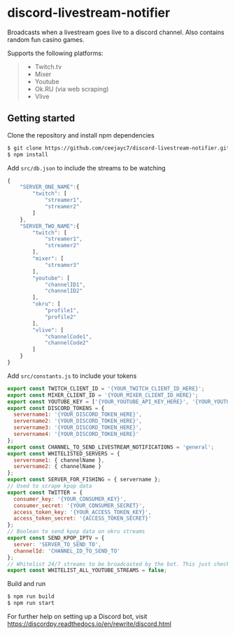 ﻿# discord-livestream-notifier

Broadcasts when a livestream goes live to a discord channel. Also contains random fun casino games.

Supports the following platforms:

> - Twitch.tv
> - Mixer
> - Youtube
> - Ok.RU (via web scraping)
> - Vlive

## Getting started

Clone the repository and install npm dependencies

```bash
$ git clone https://github.com/ceejayc7/discord-livestream-notifier.git
$ npm install
```

Add `src/db.json` to include the streams to be watching

```js
{
    "SERVER_ONE_NAME":{
        "twitch": [
            "streamer1",
            "streamer2"
        ]
    },
    "SERVER_TWO_NAME":{
        "twitch": [
            "streamer1",
            "streamer2"
        ],
        "mixer": [
            "streamer3"
        ],
        "youtube": [
            "channelID1",
            "channelID2"
        ],
        "okru": [
            "profile1",
            "profile2"
        ],
        "vlive": [
            "channelCode1",
            "channelCode2"
        ]
    }
}
```

Add `src/constants.js` to include your tokens

```js
export const TWITCH_CLIENT_ID = '{YOUR_TWITCH_CLIENT_ID_HERE}';
export const MIXER_CLIENT_ID = '{YOUR_MIXER_CLIENT_ID_HERE}';
export const YOUTUBE_KEY = ['{YOUR_YOUTUBE_API_KEY_HERE}', '{YOUR_YOUTUBE_API_KEY_HERE_TWO}'];
export const DISCORD_TOKENS = {
  servername1: '{YOUR_DISCORD_TOKEN_HERE}',
  servername2: '{YOUR_DISCORD_TOKEN_HERE}',
  servername3: '{YOUR_DISCORD_TOKEN_HERE}',
  servername4: '{YOUR_DISCORD_TOKEN_HERE}'
};
export const CHANNEL_TO_SEND_LIVESTREAM_NOTIFICATIONS = 'general';
export const WHITELISTED_SERVERS = {
  servername1: { channelName },
  servername2: { channelName }
};
export const SERVER_FOR_FISHING = { servername };
// Used to scrape kpop data
export const TWITTER = {
  consumer_key: '{YOUR_CONSUMER_KEY}',
  consumer_secret: '{YOUR_CONSUMER_SECRET}',
  access_token_key: '{YOUR_ACCESS_TOKEN_KEY}',
  access_token_secret: '{ACCESS_TOKEN_SECRET}'
};
// Boolean to send kpop data on okru streams
export const SEND_KPOP_IPTV = {
  server: 'SERVER_TO_SEND_TO',
  channelId: 'CHANNEL_ID_TO_SEND_TO'
};
// Whitelist 24/7 streams to be broadcasted by the bot. This just checks if the stream title has the substring "24/7"
export const WHITELIST_ALL_YOUTUBE_STREAMS = false;
```

Build and run

```bash
$ npm run build
$ npm run start
```

For further help on setting up a Discord bot, visit https://discordpy.readthedocs.io/en/rewrite/discord.html
